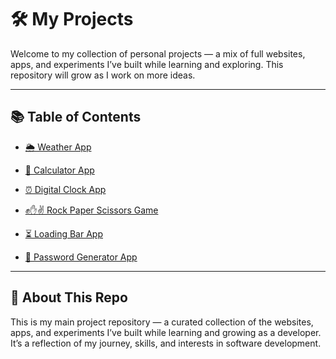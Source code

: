 # 🛠️ My Projects

Welcome to my collection of personal projects — a mix of full websites, apps, and experiments I’ve built while learning and exploring. This repository will grow as I work on more ideas.

---

## 📚 Table of Contents

- [🌦️ Weather App](/Vanilla_Javascript/weather_app/)

- [🧮 Calculator App](/Vanilla_Javascript/calculator/)

- [⏰ Digital Clock App](/Vanilla_Javascript/digital_clock/)

- [✊✋✌️ Rock Paper Scissors Game](/Vanilla_Javascript/rock_paper_scissors/)

- [⏳ Loading Bar App](/Vanilla_Javascript/loading_bar/)

- [🔐 Password Generator App](/Vanilla_Javascript/password_generator/)

---

## 🚀 About This Repo

This is my main project repository — a curated collection of the websites, apps, and experiments I’ve built while learning and growing as a developer. It’s a reflection of my journey, skills, and interests in software development.

